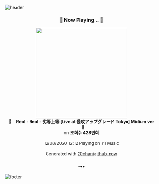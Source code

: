 ![header](https://capsule-render.vercel.app/api?type=wave&height=170&section=header&text=Hi.%20I'm%20SHIFT&fontColor=090707&fontAlignX=45&fontAlignY=65&fontSize=100)

<h3 align="center">🎵 Now Playing... 🎵</h3>
<p align="center">
  <a href="https://music.youtube.com/channel/UCknW0jP_BkALWACMQ44cJ1A">
    <img width="300" src="https://i.ytimg.com/vi/sI9p6CP14PM/sddefault.jpg?sqp=-oaymwEWCJADEOEBIAQqCghqEJQEGHgg6AJIWg&rs">
  </a>
  <br>
  🎵&nbsp&nbsp&nbsp <b>Reol - Reol - 劣等上等 [Live at 侵攻アップグレード Tokyo] Midium ver</b> &nbsp&nbsp&nbsp🎵
  <br>
  on <b>조회수 428만회</b>
  
  <br />
  <br />
  12/08/2020 12:12 Playing on YTMusic
  <br />
  <br />
  Generated with <a href="https://github.com/20chan/github-now">20chan/github-now</a>
</p>

<h3 align="center">•••</h3>

![footer](https://capsule-render.vercel.app/api?type=wave&height=150&section=footer)
